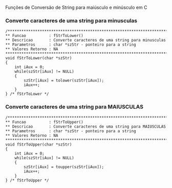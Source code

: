 Funções de Conversão de String para maiúsculo e minúsculo em C

### Converte caracteres de uma string para minusculas
```
/**************************************************************************
** Funcao          : fStrToLower()
** Descricao       : Converte caracteres de uma string para minusculas
** Parametros      : char *szStr - ponteiro para a string
** Valores Retorno : NA
******************************************************************************/
void fStrToLower(char *szStr)
{
    int iAux = 0;
    while(szStr[iAux] != NULL)
    {
        szStr[iAux] = tolower(szStr[iAux]);
        iAux++;
    }    
} /* fStrToLower */
```

### Converte caracteres de uma string para MAIUSCULAS
```
/**************************************************************************
** Funcao          : fStrToUpper()
** Descricao       : Converte caracteres de uma string para MAIUSCULAS
** Parametros      : char *szStr - ponteiro para a string
** Valores Retorno : NA
******************************************************************************/
void fStrToUpper(char *szStr)
{
    int iAux = 0;
    while(szStr[iAux] != NULL)
    {
        szStr[iAux] = toupper(szStr[iAux]);
        iAux++;
    }    
} /* fStrToUpper */
```
